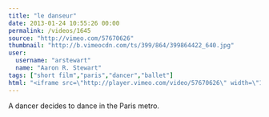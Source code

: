 ```yaml
---
title: "le danseur"
date: 2013-01-24 10:55:26 00:00
permalink: /videos/1645
source: "http://vimeo.com/57670626"
thumbnail: "http://b.vimeocdn.com/ts/399/864/399864422_640.jpg"
user:
  username: "arstewart"
  name: "Aaron R. Stewart"
tags: ["short film","paris","dancer","ballet"]
html: "<iframe src=\"http://player.vimeo.com/video/57670626\" width=\"1280\" height=\"720\" frameborder=\"0\" webkitAllowFullScreen mozallowfullscreen allowFullScreen></iframe>"
---
```


A dancer decides to dance in the Paris metro.